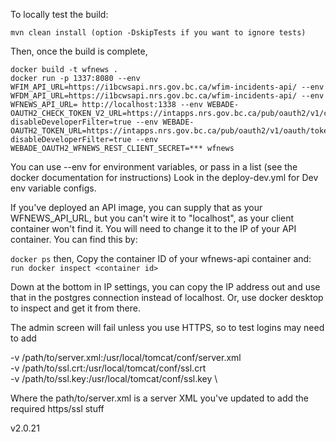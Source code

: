 To locally test the build:

```
mvn clean install (option -DskipTests if you want to ignore tests)
```

Then, once the build is complete,

```
docker build -t wfnews .
docker run -p 1337:8080 --env WFIM_API_URL=https://i1bcwsapi.nrs.gov.bc.ca/wfim-incidents-api/ --env WFDM_API_URL=https://i1bcwsapi.nrs.gov.bc.ca/wfim-incidents-api/ --env WFNEWS_API_URL= http://localhost:1338 --env WEBADE-OAUTH2_CHECK_TOKEN_V2_URL=https://intapps.nrs.gov.bc.ca/pub/oauth2/v1/check_token?disableDeveloperFilter=true --env WEBADE-OAUTH2_TOKEN_URL=https://intapps.nrs.gov.bc.ca/pub/oauth2/v1/oauth/token?disableDeveloperFilter=true --env WEBADE_OAUTH2_WFNEWS_REST_CLIENT_SECRET=*** wfnews
```

You can use --env for environment variables, or pass in a list (see the docker documentation for instructions)
Look in the deploy-dev.yml for Dev env variable configs.

If you've deployed an API image, you can supply that as your WFNEWS_API_URL, but you can't wire it to "localhost", as your client container won't find it. You will need to change it to the IP of your API container. You can find this by:

`docker ps`
then, Copy the container ID of your wfnews-api container and:
`run docker inspect <container id>`

Down at the bottom in IP settings, you can copy the IP address out and use that in the postgres connection instead of localhost. Or, use docker desktop to inspect and get it from there.

The admin screen will fail unless you use HTTPS, so to test logins may need to add

-v /path/to/server.xml:/usr/local/tomcat/conf/server.xml \
-v /path/to/ssl.crt:/usr/local/tomcat/conf/ssl.crt \
-v /path/to/ssl.key:/usr/local/tomcat/conf/ssl.key \

Where the path/to/server.xml is a server XML you've updated to add the required https/ssl stuff

v2.0.21
